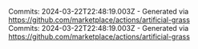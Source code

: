 Commits: 2024-03-22T22:48:19.003Z - Generated via https://github.com/marketplace/actions/artificial-grass
<br>
Commits: 2024-03-22T22:48:19.003Z - Generated via https://github.com/marketplace/actions/artificial-grass
<br>
